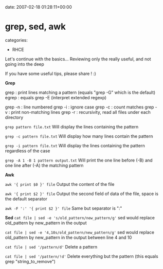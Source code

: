 


date: 2007-02-18 01:28:11+00:00


# grep, sed, awk

categories:
- RHCE


Let's continue with the basics... Reviewing only the really useful, and not going into the deep

If you have some useful tips, please share ! :)

<!-- more -->

**Grep**

grep : print lines matching a pattern (equals "grep -G" which is the default)
egrep : equals grep -E (interpret extended regexp)

grep -n : line numbered
grep -i : ignore case
grep -c : count matches
grep -v : print non-matching lines
grep -r : recursivity, read all files under each directory

`grep pattern file.txt`
Will display the lines containing the pattern

`grep -c pattern file.txt`
Will display how many lines contain the pattern

`grep -i pattern file.txt`
Will display the lines containing the pattern regardless of the case

`grep -A 1 -B 1 pattern output.txt`
Will print the one line before (-B) and one line after (-A) the matching pattern
 
**Awk**

`awk '{ print $0 }' file`
Output the content of the file

`awk '{ print $2 }' file`
Output the second field of data of the file, space is the default separator

`awk -F ':' '{ print $2 }' file`
Same but separator is ":"

**Sed**
`cat file | sed -e 's/old_pattern/new_pattern/g'`
sed would replace old_pattern by new_pattern in the output

`cat file | sed -e '4,10s/old_pattern/new_pattern/g'`
sed would replace old_pattern by new_pattern in the output between line 4 and 10

`cat file | sed '/pattern/d'`
Delete a pattern

`cat file | sed '/pattern/!d'`
Delete everything but the pattern (this equals grep "string_to_remove")
